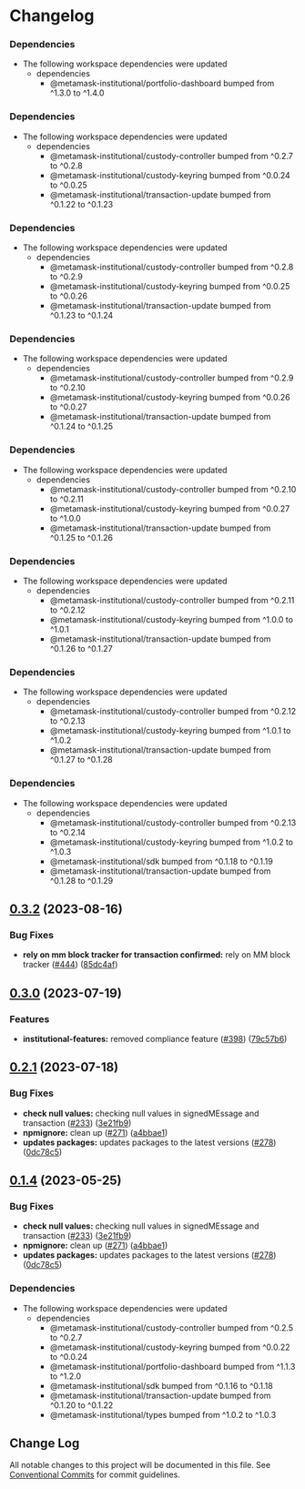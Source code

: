 # Changelog

### Dependencies

* The following workspace dependencies were updated
  * dependencies
    * @metamask-institutional/portfolio-dashboard bumped from ^1.3.0 to ^1.4.0

### Dependencies

* The following workspace dependencies were updated
  * dependencies
    * @metamask-institutional/custody-controller bumped from ^0.2.7 to ^0.2.8
    * @metamask-institutional/custody-keyring bumped from ^0.0.24 to ^0.0.25
    * @metamask-institutional/transaction-update bumped from ^0.1.22 to ^0.1.23

### Dependencies

* The following workspace dependencies were updated
  * dependencies
    * @metamask-institutional/custody-controller bumped from ^0.2.8 to ^0.2.9
    * @metamask-institutional/custody-keyring bumped from ^0.0.25 to ^0.0.26
    * @metamask-institutional/transaction-update bumped from ^0.1.23 to ^0.1.24

### Dependencies

* The following workspace dependencies were updated
  * dependencies
    * @metamask-institutional/custody-controller bumped from ^0.2.9 to ^0.2.10
    * @metamask-institutional/custody-keyring bumped from ^0.0.26 to ^0.0.27
    * @metamask-institutional/transaction-update bumped from ^0.1.24 to ^0.1.25

### Dependencies

* The following workspace dependencies were updated
  * dependencies
    * @metamask-institutional/custody-controller bumped from ^0.2.10 to ^0.2.11
    * @metamask-institutional/custody-keyring bumped from ^0.0.27 to ^1.0.0
    * @metamask-institutional/transaction-update bumped from ^0.1.25 to ^0.1.26

### Dependencies

* The following workspace dependencies were updated
  * dependencies
    * @metamask-institutional/custody-controller bumped from ^0.2.11 to ^0.2.12
    * @metamask-institutional/custody-keyring bumped from ^1.0.0 to ^1.0.1
    * @metamask-institutional/transaction-update bumped from ^0.1.26 to ^0.1.27

### Dependencies

* The following workspace dependencies were updated
  * dependencies
    * @metamask-institutional/custody-controller bumped from ^0.2.12 to ^0.2.13
    * @metamask-institutional/custody-keyring bumped from ^1.0.1 to ^1.0.2
    * @metamask-institutional/transaction-update bumped from ^0.1.27 to ^0.1.28

### Dependencies

* The following workspace dependencies were updated
  * dependencies
    * @metamask-institutional/custody-controller bumped from ^0.2.13 to ^0.2.14
    * @metamask-institutional/custody-keyring bumped from ^1.0.2 to ^1.0.3
    * @metamask-institutional/sdk bumped from ^0.1.18 to ^0.1.19
    * @metamask-institutional/transaction-update bumped from ^0.1.28 to ^0.1.29

## [0.3.2](https://github.com/consensys-vertical-apps/metamask-institutional/compare/extension-v0.3.1...extension-v0.3.2) (2023-08-16)


### Bug Fixes

* **rely on mm block tracker for transaction confirmed:** rely on MM block tracker ([#444](https://github.com/consensys-vertical-apps/metamask-institutional/issues/444)) ([85dc4af](https://github.com/consensys-vertical-apps/metamask-institutional/commit/85dc4af99cb099a2eefa13f78969a72160f1ee31))

## [0.3.0](https://github.com/consensys-vertical-apps/metamask-institutional/compare/extension-v0.2.1...extension-v0.3.0) (2023-07-19)


### Features

* **institutional-features:** removed compliance feature ([#398](https://github.com/consensys-vertical-apps/metamask-institutional/issues/398)) ([79c57b6](https://github.com/consensys-vertical-apps/metamask-institutional/commit/79c57b67b77459ce70594e9f0edc04c13ca9064d))

## [0.2.1](https://github.com/consensys-vertical-apps/metamask-institutional/compare/extension-v0.2.0...extension-v0.2.1) (2023-07-18)


### Bug Fixes

* **check null values:** checking null values in signedMEssage and transaction ([#233](https://github.com/consensys-vertical-apps/metamask-institutional/issues/233)) ([3e21fb9](https://github.com/consensys-vertical-apps/metamask-institutional/commit/3e21fb95f764a9ffe6aea1e459737f7cf62408f7))
* **npmignore:** clean up ([#271](https://github.com/consensys-vertical-apps/metamask-institutional/issues/271)) ([a4bbae1](https://github.com/consensys-vertical-apps/metamask-institutional/commit/a4bbae1887ef3cead82b58bd2ec14fbfcd40f662))
* **updates packages:** updates packages to the latest versions ([#278](https://github.com/consensys-vertical-apps/metamask-institutional/issues/278)) ([0dc78c5](https://github.com/consensys-vertical-apps/metamask-institutional/commit/0dc78c5321d8b686320a7d83bd45eae93fefb36a))

## [0.1.4](https://github.com/consensys-vertical-apps/metamask-institutional/compare/extension-v0.1.3...extension-v0.1.4) (2023-05-25)


### Bug Fixes

* **check null values:** checking null values in signedMEssage and transaction ([#233](https://github.com/consensys-vertical-apps/metamask-institutional/issues/233)) ([3e21fb9](https://github.com/consensys-vertical-apps/metamask-institutional/commit/3e21fb95f764a9ffe6aea1e459737f7cf62408f7))
* **npmignore:** clean up ([#271](https://github.com/consensys-vertical-apps/metamask-institutional/issues/271)) ([a4bbae1](https://github.com/consensys-vertical-apps/metamask-institutional/commit/a4bbae1887ef3cead82b58bd2ec14fbfcd40f662))
* **updates packages:** updates packages to the latest versions ([#278](https://github.com/consensys-vertical-apps/metamask-institutional/issues/278)) ([0dc78c5](https://github.com/consensys-vertical-apps/metamask-institutional/commit/0dc78c5321d8b686320a7d83bd45eae93fefb36a))


### Dependencies

* The following workspace dependencies were updated
  * dependencies
    * @metamask-institutional/custody-controller bumped from ^0.2.5 to ^0.2.7
    * @metamask-institutional/custody-keyring bumped from ^0.0.22 to ^0.0.24
    * @metamask-institutional/portfolio-dashboard bumped from ^1.1.3 to ^1.2.0
    * @metamask-institutional/sdk bumped from ^0.1.16 to ^0.1.18
    * @metamask-institutional/transaction-update bumped from ^0.1.20 to ^0.1.22
    * @metamask-institutional/types bumped from ^1.0.2 to ^1.0.3

## Change Log

All notable changes to this project will be documented in this file.
See [Conventional Commits](https://conventionalcommits.org) for commit guidelines.
